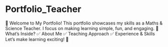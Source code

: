 # Portfolio_Teacher
👋 Welcome to My Portfolio!  This portfolio showcases my skills as a Maths &amp; Science Teacher. I focus on making learning simple, fun, and engaging.  📌 What’s Inside? ✅ About Me ✅ Teaching Approach ✅ Experience &amp; Skills  Let’s make learning exciting! 🚀
